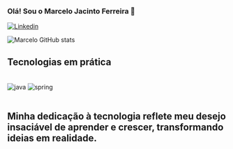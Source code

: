 ### Olá! Sou o Marcelo Jacinto Ferreira 🫡

[![Linkedin](https://img.shields.io/badge/LinkedIn-0077B5?style=for-the-badge&logo=linkedin&logoColor=white)](https://www.linkedin.com/in/marcelo-ferreira-4809261a5/)


![Marcelo GitHub stats](https://github-readme-stats.vercel.app/api?username=marcelojacint&show_icons=true&theme=onedark)


## Tecnologias em prática

<div style="display: inline_block"><br/>
  <img align="center" alt="java" src="https://img.shields.io/badge/Java-ED8B00?style=for-the-badge&logo=openjdk&logoColor=white" />
    <img align="center" alt="spring" src="https://img.shields.io/badge/Spring-6DB33F?style=for-the-badge&logo=spring&logoColor=white" />
<div/>
  <br/>
  
  ## Minha dedicação à tecnologia reflete meu desejo insaciável de aprender e crescer, transformando ideias em realidade.


 






